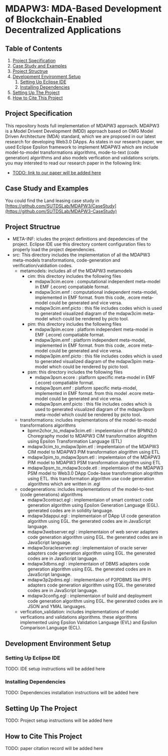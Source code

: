 # MDAPW3: MDA-Based Development of Blockchain-Enabled Decentralized Applications 
## Table of Contents
1. [Project Specification](#project-specification)
2. [Case Study and Examples](#case-study-and-examples)
3. [Project Structrue](#project-Structrue)
4. [Development Environment Setup](#development-environment-setup)
    1. [Setting Up Eclipse IDE](#setting-up-eclipse-ide)
    2. [Installing Dependencies](#installing-dependencies)
5. [Setting Up The Project](#setting-up-the-project) 
6. [How to Cite This Project](#how-to-cite-this-project)

## Project Specification 
This repository hosts full implementation of MDAPW3 approach. MDAPW3 is a Model Drivent Development (MDD) approach based on OMG Model Driven Architecture (MDA) standard, which we are proposed in our latest research for developing Web3.0 DApps. As states in our research paper, we used Eclipse Epsilon framework to implement MDAPW3 which are include model-to-model transformations algorithms, mode-to-text (code generation) algorithms and also models verfication and validations scripts. you may intersted to read our research paper in the following link:
- [TODO: link to our paper will be added here](./#)
## Case Study and Examples
You could find the Land leasing case study in [https://github.com/SUTDSLab/MDAPW3/CaseStudy](https://github.com/SUTDSLab/MDAPW3-CaseStudy)
## Project Structrue
- META-INF: icludes the project definitions and depedencies of the project. Eclipse IDE use this directory content configuration files to properly load the project dependencies.
- src: This directory includes the implementation of all the MDAPW3 meta-models transformations, code-generation and verification/valdiation codes.
    - metamodels: includes all of the MDAPW3 metamodels
        - cim: this directory includes the following files
            - mdapw3cim.ecore : computational independent meta-model in EMF (.ecore) compatiable format.
            - mdapw3cim.emf : computational independent meta-model, implemented in EMF format. from this code, .ecore meta-model could be generated and vice versa.
            - mdapw3cim.emf.picto : this file includes codes which is used to generated visualized diagram of the mdapw3cim meta-model which could be rendered by picto tool.
        - pim: this directory includes the following files
            - mdapw3pim.ecore : platform independent meta-model in EMF (.ecore) compatiable format.
            - mdapw3pim.emf : platform independent meta-model, implemented in EMF format. from this code, .ecore meta-model could be generated and vice versa.
            - mdapw3pim.emf.picto : this file includes codes which is used to generated visualized diagram of the mdapw3pim meta-model which could be rendered by picto tool.
        - psm: this directory includes the following files
            - mdapw3psm.ecore : platform specific meta-model in EMF (.ecore) compatiable format.
            - mdapw3psm.emf : platform specific meta-model, implemented in EMF format. from this model .ecore meta-model could be generated and vice versa.
            - mdapw3psm.emf.picto : this file includes codes which is used to generated visualized diagram of the mdapw3psm meta-model which could be rendered by picto tool.
    - transformations: includes implementations of the model-to-model transformations algorithms
        - bpmn2chor_to_mdapw3cim.etl : impelemtaion of the BPMN2.0 Choregraphy model to MDAPW3 CIM transformation alogrithm using Epsilon Transformation Language (ETL)
        - mdapw3cim_to_mdapw3pim.etl : impelemtaion of the MDAPW3 CIM model to MDAPW3 PIM transformation alogrithm using ETL
        - mdapw3pim_to_mdapw3psm.etl : impelemtaion of the MDAPW3 PIM model to MDAPW3 PSM transformation alogrithm using ETL
        - mdapw3psm_to_mdapw3code.etl : impelemtaion of the MDAPW3 PSM model to Web3.0 DApp Code-base transformation alogrithm using ETL. this transformation algorithm use code generation algorithms which are written in .egl
    - codegenerations: includes implementations of the model-to-text (code generations) algorithms
        - mdapw3contract.egl : implementaion of smart contract code generation algorithm using Epsilon Generation Language (EGL). generated codes are in solidity language.
        - mdapw3dappui.egl : implementaion of DApp UI code generation algorithm using EGL. the generated codes are in JavaScript language.
        - mdapw3webserver.egl : implementaion of web server adapters code generation algorithm using EGL. the generated codes are in JavaScript language.
        - mdapw3oracleserver.egl : implementaion of oracle server adapters code generation algorithm using EGL. the generated codes are in JavaScript language.
        - mdapw3dbms.egl : implementaion of DBMS adapters code generation algorithm using EGL. the generated codes are in JavaScript language.
        - mdapw3p2pdms.egl : implementaion of P2PDBMS like IPFS adapters code generation algorithm using EGL. the generated codes are in JavaScript language.
        - mdapw3config.egl : implementaion of build and deployment code generation algorithm using EGL. the generated codes are in JSON and YMAL languages.
    - verfication_validation: includes implementations of model verfications and validations algorithms. these algorithms implemented using Epsilon Validation Language (EVL) and Epsilon Comparison Language (ECL).


## Development Environment Setup

### Setting Up Eclipse IDE
TODO: IDE setup instructions will be added here
### Installing Dependencies
TODO: Dependencies installation instructions will be added here
## Setting Up The Project
TODO: Project setup instructions will be added here
## How to Cite This Project
TODO: paper citation record will be added here